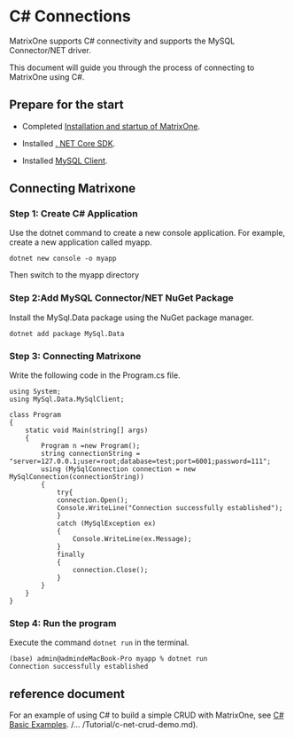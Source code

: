 # C# Connections

MatrixOne supports C# connectivity and supports the MySQL Connector/NET driver.

This document will guide you through the process of connecting to MatrixOne using C#.

## Prepare for the start

- Completed [Installation and startup of MatrixOne](../../Get-Started/install-standalone-matrixone.md).

- Installed [. NET Core SDK](https://dotnet.microsoft.com/zh-cn/download).

- Installed [MySQL Client](https://dev.mysql.com/downloads/installer/).

## Connecting Matrixone

### Step 1: Create C# Application

Use the dotnet command to create a new console application. For example, create a new application called myapp.

```
dotnet new console -o myapp
```

Then switch to the myapp directory

### Step 2:Add MySQL Connector/NET NuGet Package

Install the MySql.Data package using the NuGet package manager.

```
dotnet add package MySql.Data
```

### Step 3: Connecting Matrixone

Write the following code in the Program.cs file.

```
using System;
using MySql.Data.MySqlClient;
 
class Program
{
    static void Main(string[] args)
    {
        Program n =new Program();
        string connectionString = "server=127.0.0.1;user=root;database=test;port=6001;password=111";
        using (MySqlConnection connection = new MySqlConnection(connectionString))
        {
            try{
            connection.Open();
            Console.WriteLine("Connection successfully established");
            }
            catch (MySqlException ex)
            {
                Console.WriteLine(ex.Message);
            }
            finally
            {
                connection.Close();
            }
        }
    }
}
```

### Step 4: Run the program

Execute the command `dotnet run` in the terminal.

```
(base) admin@admindeMacBook-Pro myapp % dotnet run    
Connection successfully established
```

## reference document

For an example of using C# to build a simple CRUD with MatrixOne, see [C# Basic Examples](...). /... /Tutorial/c-net-crud-demo.md).
